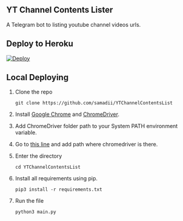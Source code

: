 ## YT Channel Contents Lister
A Telegram bot to listing youtube channel videos urls.

## Deploy to Heroku

[![Deploy](https://www.herokucdn.com/deploy/button.svg)](https://heroku.com/deploy?template=https://github.com/samadii/YTChannelContentsList)


## Local Deploying

1. Clone the repo
   ```
   git clone https://github.com/samadii/YTChannelContentsList
   ```

2. Install [Google Chrome](https://support.google.com/chrome/answer/95346?hl=en&co=GENIE.Platform%3DDesktop) and [ChromeDriver](https://chromedriver.chromium.org/downloads).

3. Add ChromeDriver folder path to your System PATH environment variable.

4. Go to [this line](https://github.com/samadii/YTChannelContentsList/blob/master/main.py#L14) and add path where chromedriver is there.

5. Enter the directory
   ```
   cd YTChannelContentsList
   ```
  
6. Install all requirements using pip.
   ```
   pip3 install -r requirements.txt
   ```

7. Run the file
   ```
   python3 main.py
   ```

